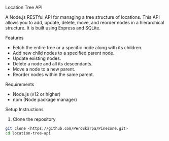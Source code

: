 Location Tree API

A Node.js RESTful API for managing a tree structure of locations. This API allows you to add, update, delete, move, and reorder nodes in a hierarchical structure. It is built using Express and SQLite.

Features
- Fetch the entire tree or a specific node along with its children.
- Add new child nodes to a specified parent node.
- Update existing nodes.
- Delete a node and all its descendants.
- Move a node to a new parent.
- Reorder nodes within the same parent.

Requirements
- Node.js (v12 or higher)
- npm (Node package manager)

Setup Instructions

1. Clone the repository

```bash
git clone <https://github.com/PeroSkarpa/Pinecone.git>
cd location-tree-api
